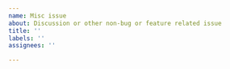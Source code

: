 ```yaml
---
name: Misc issue
about: Discussion or other non-bug or feature related issue
title: ''
labels: ''
assignees: ''

---
```



